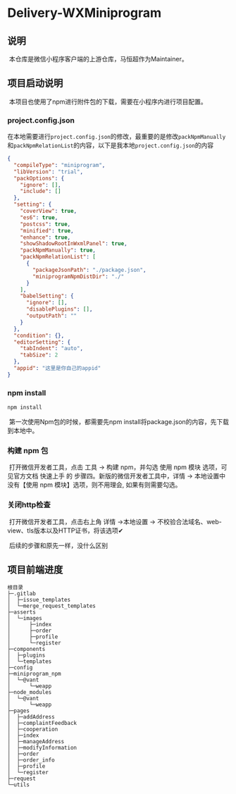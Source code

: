 # Delivery-WXMiniprogram

## 说明

​	本仓库是微信小程序客户端的上游仓库，马恒超作为Maintainer。

## 项目启动说明

​	本项目也使用了npm进行附件包的下载，需要在小程序内进行项目配置。

### project.config.json

​	在本地需要进行`project.config.json`的修改，最重要的是修改`packNpmManually`和`packNpmRelationList`的内容，以下是我本地`project.config.json`的内容

```json
{
  "compileType": "miniprogram",
  "libVersion": "trial",
  "packOptions": {
    "ignore": [],
    "include": []
  },
  "setting": {
    "coverView": true,
    "es6": true,
    "postcss": true,
    "minified": true,
    "enhance": true,
    "showShadowRootInWxmlPanel": true,
    "packNpmManually": true,
    "packNpmRelationList": [
      {
        "packageJsonPath": "./package.json",
        "miniprogramNpmDistDir": "./"
      }
    ],
    "babelSetting": {
      "ignore": [],
      "disablePlugins": [],
      "outputPath": ""
    }
  },
  "condition": {},
  "editorSetting": {
    "tabIndent": "auto",
    "tabSize": 2
  },
  "appid": "这里是你自己的appid"
}
```

###  npm  install

```cmd
npm install
```

​	第一次使用Npm包的时候，都需要先npm install将package.json的内容，先下载到本地中。

### 构建 npm 包

​	打开微信开发者工具，点击 工具 -> 构建 npm，并勾选 使用 npm 模块 选项，可见官方文档 快速上手 的 步骤四。新版的微信开发者工具中，详情 -> 本地设置中没有【使用 npm 模块】选项，则不用理会, 如果有则需要勾选。

### 关闭http检查

​	打开微信开发者工具，点击右上角 详情 ->本地设置 -> 不校验合法域名、web-view、tls版本以及HTTP证书，将该选项✔

​	后续的步骤和原先一样，没什么区别

## 项目前端进度

```
根目录
├─.gitlab
│  ├─issue_templates
│  └─merge_request_templates
├─asserts
│  └─images
│      ├─index
│      ├─order
│      ├─profile
│      └─register
├─components
│  ├─plugins
│  └─templates
├─config
├─miniprogram_npm
│  └─@vant
│      └─weapp
├─node_modules
│  └─@vant
│      └─weapp
├─pages
│  ├─addAddress
│  ├─complaintFeedback
│  ├─cooperation
│  ├─index
│  ├─manageAddress
│  ├─modifyInformation
│  ├─order
│  ├─order_info
│  ├─profile
│  └─register
├─request
└─utils
```



